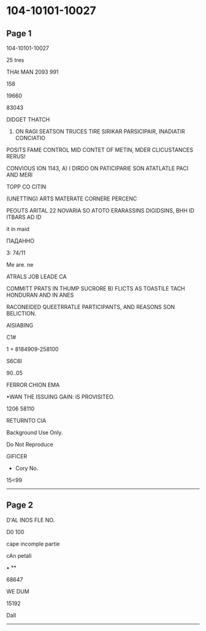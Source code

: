 # 104-10101-10027

## Page 1

104-10101-10027

25 tres

THAt MAN 2093 991

158

19660

83043

DIDGET THATCH

1. ON RAGI SEATSON TRUCES TIRE SIRIKAR PARSICIPAIR, INADIATIR CONCIATIO

POSITS FAME CONTROL MID CONTET OF METIN, MDER CLICUSTANCES RERUS!

CONVIOUS ION 1143, A) I DIRDO ON PATICIPARIE SON ATATLATLE PACI AND MERI

TOPP CO CITIN

(UNETTING) ARTS MATERATE CORNERE PERCENC

PEOUTS ARITAL 22 NOVARIA SO ATOTO ERARASSINS DIGIDSINS, BHH ID ITBARS AD ID

it in maid

ПАДАННО

3: 74/11

Me are. ne

ATRALS JOB LEADE CA

COMMITT PRATS IN THUMP SUCRORE B) FLICTS AS TOASTILE TACH HONDURAN AND IN ANES

RACONEIDED QUEETRRATLE PARTICIPANTS, AND REASONS SON BELICTION.

AISIABING

C1#

1 + 8184909-258100

S6C6I

90..05

FERROR CHION EMA

•WAN THE ISSUING GAIN: iS PROVISITEO.

1206 58110

RETURNTO CIA

Background Use Only.

Do Not Reproduce

GIFICER

- Cory No.

15<99

---

## Page 2

D'AL INOS FLE NO.

D0 100

cape incomple partie

cAn petali

• **

68647

WE DUM

15192

DalI

---

